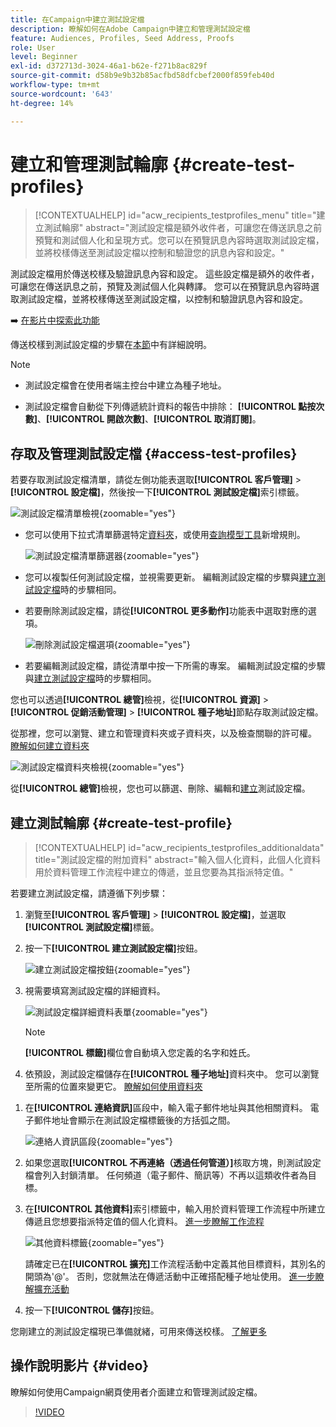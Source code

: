 ```yaml
---
title: 在Campaign中建立測試設定檔
description: 瞭解如何在Adobe Campaign中建立和管理測試設定檔
feature: Audiences, Profiles, Seed Address, Proofs
role: User
level: Beginner
exl-id: d372713d-3024-46a1-b62e-f271b8ac829f
source-git-commit: d58b9e9b32b85acfbd58dfcbef2000f859feb40d
workflow-type: tm+mt
source-wordcount: '643'
ht-degree: 14%

---
```


# 建立和管理測試輪廓 {#create-test-profiles}

>[!CONTEXTUALHELP]
>id="acw_recipients_testprofiles_menu"
>title="建立測試輪廓"
>abstract="測試設定檔是額外收件者，可讓您在傳送訊息之前預覽和測試個人化和呈現方式。您可以在預覽訊息內容時選取測試設定檔，並將校樣傳送至測試設定檔以控制和驗證您的訊息內容和設定。"

測試設定檔用於傳送校樣及驗證訊息內容和設定。 這些設定檔是額外的收件者，可讓您在傳送訊息之前，預覽及測試個人化與轉譯。 您可以在預覽訊息內容時選取測試設定檔，並將校樣傳送至測試設定檔，以控制和驗證訊息內容和設定。

➡️ [在影片中探索此功能](#video)

<!--Learn more about test profiles in the [Campaign v8 (client console) documentation](https://experienceleague.adobe.com/docs/campaign/campaign-v8/audience/add-profiles/test-profiles.html){target="_blank"}.-->

傳送校樣到測試設定檔的步驟在[本節](../preview-test/test-deliveries.md#test-profiles)中有詳細說明。

>[!NOTE]
>
>* 測試設定檔會在使用者端主控台中建立為種子地址。
>
>* 測試設定檔會自動從下列傳遞統計資料的報告中排除： **[!UICONTROL 點按次數]**、**[!UICONTROL 開啟次數]**、**[!UICONTROL 取消訂閱]**。

## 存取及管理測試設定檔 {#access-test-profiles}

若要存取測試設定檔清單，請從左側功能表選取&#x200B;**[!UICONTROL 客戶管理]** > **[!UICONTROL 設定檔]**，然後按一下&#x200B;**[!UICONTROL 測試設定檔]**&#x200B;索引標籤。

![測試設定檔清單檢視](assets/test-profile-list.png){zoomable="yes"}

* 您可以使用下拉式清單篩選特定[資料夾](../get-started/permissions.md#folders)，或使用[查詢模型工具](../query/query-modeler-overview.md)新增規則。

  ![測試設定檔清單篩選器](assets/test-profile-list-filters.png){zoomable="yes"}

* 您可以複製任何測試設定檔，並視需要更新。 編輯測試設定檔的步驟與[建立測試設定檔](#create-test-profile)時的步驟相同。

* 若要刪除測試設定檔，請從&#x200B;**[!UICONTROL 更多動作]**&#x200B;功能表中選取對應的選項。

  ![刪除測試設定檔選項](assets/test-profile-list-delete.png){zoomable="yes"}

* 若要編輯測試設定檔，請從清單中按一下所需的專案。 編輯測試設定檔的步驟與[建立測試設定檔](#create-test-profile)時的步驟相同。

您也可以透過&#x200B;**[!UICONTROL 總管]**&#x200B;檢視，從&#x200B;**[!UICONTROL 資源]** > **[!UICONTROL 促銷活動管理]** > **[!UICONTROL 種子地址]**&#x200B;節點存取測試設定檔。

從那裡，您可以瀏覽、建立和管理資料夾或子資料夾，以及檢查關聯的許可權。 [瞭解如何建立資料夾](../get-started/permissions.md#folders)

![測試設定檔資料夾檢視](assets/test-profiles-folders.png){zoomable="yes"}

從&#x200B;**[!UICONTROL 總管]**&#x200B;檢視，您也可以篩選、刪除、編輯和[建立](#create-test-profile)測試設定檔。

## 建立測試輪廓 {#create-test-profile}

>[!CONTEXTUALHELP]
>id="acw_recipients_testprofiles_additionaldata"
>title="測試設定檔的附加資料"
>abstract="輸入個人化資料，此個人化資料用於資料管理工作流程中建立的傳遞，並且您要為其指派特定值。"

若要建立測試設定檔，請遵循下列步驟：

1. 瀏覽至&#x200B;**[!UICONTROL 客戶管理]** > **[!UICONTROL 設定檔]**，並選取&#x200B;**[!UICONTROL 測試設定檔]**&#x200B;標籤。

1. 按一下&#x200B;**[!UICONTROL 建立測試設定檔]**&#x200B;按鈕。

   ![建立測試設定檔按鈕](assets/test-profile-create.png){zoomable="yes"}

1. 視需要填寫測試設定檔的詳細資料。<!--Most of the fields are the same as when creating profiles. [Learn more]-->

   ![測試設定檔詳細資料表單](assets/test-profile-details.png){zoomable="yes"}

   >[!NOTE]
   >
   >**[!UICONTROL 標籤]**&#x200B;欄位會自動填入您定義的名字和姓氏。

1. 依預設，測試設定檔儲存在&#x200B;**[!UICONTROL 種子地址]**&#x200B;資料夾中。 您可以瀏覽至所需的位置來變更它。 [瞭解如何使用資料夾](../get-started/permissions.md#folders)

   <!--![](assets/test-profile-folder.png){zoomable="yes"}-->

<!--
You do not need to enter all fields of each tab when creating a seed address. Missing personalization elements are entered randomly during delivery analysis. (Not valid?)
-->

1. 在&#x200B;**[!UICONTROL 連絡資訊]**&#x200B;區段中，輸入電子郵件地址與其他相關資料。 電子郵件地址會顯示在測試設定檔標籤後的方括弧之間。

   ![連絡人資訊區段](assets/test-profile-address.png){zoomable="yes"}

1. 如果您選取&#x200B;**[!UICONTROL 不再連絡（透過任何管道）]**&#x200B;核取方塊，則測試設定檔會列入封鎖清單。 任何頻道（電子郵件、簡訊等）不再以這類收件者為目標。

1. 在&#x200B;**[!UICONTROL 其他資料]**&#x200B;索引標籤中，輸入用於資料管理工作流程中所建立傳遞且您想要指派特定值的個人化資料。 [進一步瞭解工作流程](../workflows/gs-workflows.md)

   ![其他資料標籤](assets/test-profile-additional-data.png){zoomable="yes"}

   請確定已在&#x200B;**[!UICONTROL 擴充]**&#x200B;工作流程活動中定義其他目標資料，其別名的開頭為&#39;@&#39;。 否則，您就無法在傳遞活動中正確搭配種子地址使用。 [進一步瞭解擴充活動](../workflows/activities/enrichment.md)

1. 按一下&#x200B;**[!UICONTROL 儲存]**&#x200B;按鈕。

您剛建立的測試設定檔現已準備就緒，可用來傳送校樣。 [了解更多](../preview-test/test-deliveries.md#test-profiles)

<!--Use test profiles in Direct mail? cf v7/v8-->

## 操作說明影片 {#video}

瞭解如何使用Campaign網頁使用者介面建立和管理測試設定檔。

>[!VIDEO](https://video.tv.adobe.com/v/3442844?quality=12)